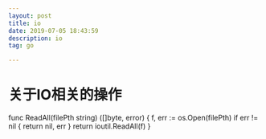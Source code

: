 ```yaml
---
layout: post
title: io
date: 2019-07-05 18:43:59
description: io
tag: go

---
```

# 关于IO相关的操作
func ReadAll(filePth string) ([]byte, error) {
 f, err := os.Open(filePth)
 if err != nil {
  return nil, err
 }
 return ioutil.ReadAll(f)
}
